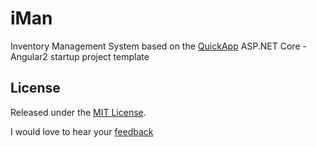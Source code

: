 # iMan
Inventory Management System based on the [QuickApp](https://github.com/emonney/QuickApp) ASP.NET Core - Angular2 startup project template

## License
Released under the [MIT License](https://github.com/emonney/iMan/blob/master/LICENSE).


I would love to hear your [feedback](mailto:info@ebenmonney.com)

